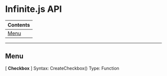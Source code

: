 # Infinite.js API



<a name="-1"></a>

|Contents|
|--------|
|[Menu](#0)|

---

## <a name="0"></a>Menu
[ **Checkbox** ]
Syntax: CreateCheckbox() Type: Function  

